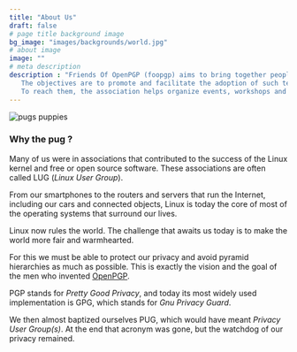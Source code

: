 ```yaml
---
title: "About Us"
draft: false
# page title background image
bg_image: "images/backgrounds/world.jpg"
# about image
image: ""
# meta description
description : "Friends Of OpenPGP (foopgp) aims to bring together people who use or develop solutions based on the [OpenPGP](/about/openpgp/) standards.
   The objectives are to promote and facilitate the adoption of such technologies and to support their growth.
   To reach them, the association helps organize events, workshops and training. It may also host and promote the collaborative development of software projects related to [OpenPGP](/about/openpgp/)."
---
```


![pugs puppies](/images/about/about-us.jpg)

### Why the pug ?

Many of us were in associations that contributed to the success of the Linux kernel and free or open source software. These associations are often called LUG (*Linux User Group*).

From our smartphones to the routers and servers that run the Internet, including our cars and connected objects, Linux is today the core of most of the operating systems that surround our lives.

Linux now rules the world. The challenge that awaits us today is to make the world more fair and warmhearted.

For this we must be able to protect our privacy and avoid pyramid hierarchies as much as possible. This is exactly the vision and the goal of the men who invented [OpenPGP](/about/openpgp/).

PGP stands for *Pretty Good Privacy*, and today its most widely used implementation is GPG, which stands for *Gnu Privacy Guard*.

We then almost baptized ourselves PUG, which would have meant *Privacy User Group(s)*. At the end that acronym was gone, but the watchdog of our privacy remained.

